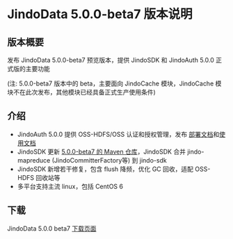 # JindoData 5.0.0-beta7 版本说明

## 版本概要

发布 JindoData 5.0.0-beta7 预览版本，提供 JindoSDK 和 JindoAuth 5.0.0 正式版的主要功能

(注: 5.0.0-beta7 版本中的 beta，主要面向 JindoCache 模块，JindoCache 模块不在此次发布，其他模块已经具备正式生产使用条件)

## 介绍

- JindoAuth 5.0.0 提供 OSS-HDFS/OSS 认证和授权管理，发布 [部署文档](jindoauth/jindoauth_deploy.md)和[使用文档](jindoauth/jindoauth_emr-next.md)
- JindoSDK 更新 [5.0.0-beta7 的 Maven 仓库](beta7-oss-maven.md)，JindoSDK 合并 jindo-mapreduce (JindoCommitterFactory等) 到 jindo-sdk
- JindoSDK 新增若干修复，包含 flush 降频，优化 GC 回收，适配 OSS-HDFS 回收站等
- 多平台支持主流 linux，包括 CentOS 6

## 下载

JindoData 5.0.0 beta7 [下载页面](jindodata_download.md)
